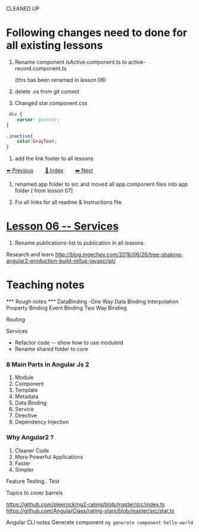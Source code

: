 CLEANED UP
# Following changes need to done for all existing lessons

1. Rename component isActive.component.ts to active-record.component.ts

    (this has been renamed in lesson 06)

1. delete .vs from git commit
1. Changed star.component.css

``` css
 div {
    cursor: pointer;
}

.inactive{
    color:GrayText;
}
```

1. add the link footer to all lessons

[:arrow_left: Previous](https://github.com/costaivo/AdManagerUI-AngularJs2/tree/Dev/02_AdManager/05_Lesson/Start) &nbsp;&nbsp;&nbsp;&nbsp;&nbsp;&nbsp;
[:1234: Index](https://github.com/costaivo/AdManagerUI-AngularJs2/tree/Dev) &nbsp;&nbsp;&nbsp;&nbsp;&nbsp;&nbsp;
[:arrow_right: Next](https://github.com/costaivo/AdManagerUI-AngularJs2/tree/Dev/02_AdManager/07_Lesson/Start)

1. renamed app folder to src and moved all app.component files into app folder [ from lesson 07]

1. Fix all links for all readme & Instructions file
# [Lesson 06 -- Services](https://github.com/costaivo/AdManagerUI-AngularJs2/tree/Dev/02_AdManager/06_Lesson/Start)

1. Rename publications-list to publication in all lessons. 


 Research and learn 
http://blog.mgechev.com/2016/06/26/tree-shaking-angular2-production-build-rollup-javascript/



# Teaching notes

*** Rough notes *** 
DataBinding
-One Way Data Binding
Interpolation 
Property Binding
Event Binding
Two Way Binding

Routing

Services  
* Refactor code -- show how to use moduleid
* Rename shared folder to core

### 8 Main Parts in Angular Js 2 

1. Module
2. Component
3. Template
4. Metadata
5. Data Binding
6. Service
7. Directive 
8. Dependency Injection


### Why Angular2 ?
1. Cleaner Code
2. More Powerful Applications
3. Faster 
4. Simpler


Feature Testing..
Test

Topics to cover
barrels


https://github.com/pleerock/ng2-rating/blob/master/src/index.ts
https://github.com/AngularClass/rating-stars/blob/master/src/star.ts


Angular CLI notes
Generate component `ng generate component hello-world`


